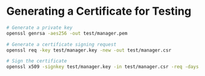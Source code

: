 # Generating a Certificate for Testing

```bash
# Generate a private key
openssl genrsa -aes256 -out test/manager.pem

# Generate a certificate signing request
openssl req -key test/manager.key -new -out test/manager.csr

# Sign the certificate
openssl x509 -signkey test/manager.key -in test/manager.csr -req -days 365 -out test/manager.pem
```
